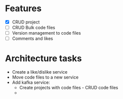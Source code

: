 # Features
- [x] CRUD project
- [ ] CRUD Bulk code files
- [ ] Version management to code files
- [ ] Comments and likes

# Architecture tasks
- Create a like/dislike service
- Move code files to a new service
- Add kafka service:
    - Create projects with code files - CRUD code files
    - 
